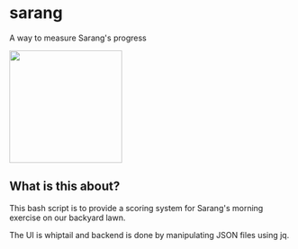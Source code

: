 # sarang
A way to measure Sarang's progress

<img src="https://raw.githubusercontent.com/gunitinug/sarang/main/sarang.jpg" width="200" />

## What is this about?

This bash script is to provide a scoring system for Sarang's morning exercise on our backyard lawn.

The UI is whiptail and backend is done by manipulating JSON files using jq.
